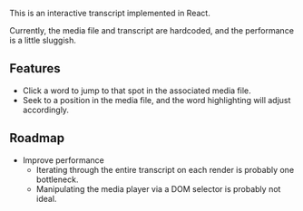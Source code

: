 This is an interactive transcript implemented in React.

Currently, the media file and transcript are hardcoded, and the performance is a little sluggish.

## Features

* Click a word to jump to that spot in the associated media file.
* Seek to a position in the media file, and the word highlighting will adjust accordingly.

## Roadmap

* Improve performance
  * Iterating through the entire transcript on each render is probably one bottleneck.
  * Manipulating the media player via a DOM selector is probably not ideal.